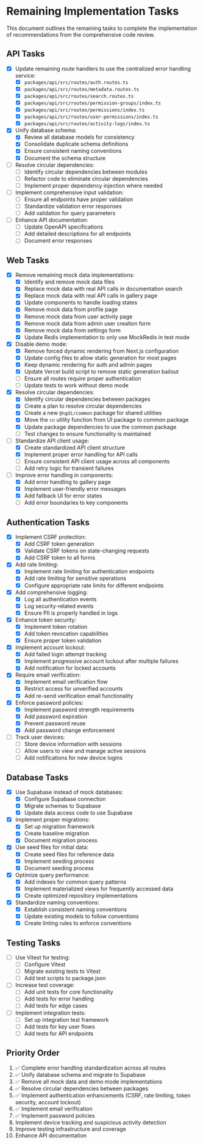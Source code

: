 # Remaining Implementation Tasks

This document outlines the remaining tasks to complete the implementation of recommendations from the comprehensive code review.

## API Tasks

- [x] Update remaining route handlers to use the centralized error handling service:
  - [x] `packages/api/src/routes/auth.routes.ts`
  - [x] `packages/api/src/routes/metadata.routes.ts`
  - [x] `packages/api/src/routes/search.routes.ts`
  - [x] `packages/api/src/routes/permission-groups/index.ts`
  - [x] `packages/api/src/routes/permissions/index.ts`
  - [x] `packages/api/src/routes/user-permissions/index.ts`
  - [x] `packages/api/src/routes/activity-logs/index.ts`

- [x] Unify database schema:
  - [x] Review all database models for consistency
  - [x] Consolidate duplicate schema definitions
  - [x] Ensure consistent naming conventions
  - [x] Document the schema structure

- [ ] Resolve circular dependencies:
  - [ ] Identify circular dependencies between modules
  - [ ] Refactor code to eliminate circular dependencies
  - [ ] Implement proper dependency injection where needed

- [ ] Implement comprehensive input validation:
  - [ ] Ensure all endpoints have proper validation
  - [ ] Standardize validation error responses
  - [ ] Add validation for query parameters

- [ ] Enhance API documentation:
  - [ ] Update OpenAPI specifications
  - [ ] Add detailed descriptions for all endpoints
  - [ ] Document error responses

## Web Tasks

- [x] Remove remaining mock data implementations:
  - [x] Identify and remove mock data files
  - [x] Replace mock data with real API calls in documentation search
  - [x] Replace mock data with real API calls in gallery page
  - [x] Update components to handle loading states
  - [x] Remove mock data from profile page
  - [x] Remove mock data from user activity page
  - [x] Remove mock data from admin user creation form
  - [x] Remove mock data from settings form
  - [x] Update Redis implementation to only use MockRedis in test mode

- [x] Disable demo mode:
  - [x] Remove forced dynamic rendering from Next.js configuration
  - [x] Update config files to allow static generation for most pages
  - [x] Keep dynamic rendering for auth and admin pages
  - [x] Update Vercel build script to remove static generation bailout
  - [ ] Ensure all routes require proper authentication
  - [ ] Update tests to work without demo mode

- [x] Resolve circular dependencies:
  - [x] Identify circular dependencies between packages
  - [x] Create a plan to resolve circular dependencies
  - [x] Create a new `@ngdi/common` package for shared utilities
  - [x] Move the `cn` utility function from UI package to common package
  - [x] Update package dependencies to use the common package
  - [ ] Test changes to ensure functionality is maintained

- [ ] Standardize API client usage:
  - [x] Create standardized API client structure
  - [x] Implement proper error handling for API calls
  - [ ] Ensure consistent API client usage across all components
  - [ ] Add retry logic for transient failures

- [ ] Improve error handling in components:
  - [x] Add error handling to gallery page
  - [x] Implement user-friendly error messages
  - [x] Add fallback UI for error states
  - [ ] Add error boundaries to key components

## Authentication Tasks

- [x] Implement CSRF protection:
  - [x] Add CSRF token generation
  - [x] Validate CSRF tokens on state-changing requests
  - [x] Add CSRF token to all forms

- [x] Add rate limiting:
  - [x] Implement rate limiting for authentication endpoints
  - [x] Add rate limiting for sensitive operations
  - [x] Configure appropriate rate limits for different endpoints

- [x] Add comprehensive logging:
  - [x] Log all authentication events
  - [x] Log security-related events
  - [x] Ensure PII is properly handled in logs

- [x] Enhance token security:
  - [x] Implement token rotation
  - [x] Add token revocation capabilities
  - [x] Ensure proper token validation

- [x] Implement account lockout:
  - [x] Add failed login attempt tracking
  - [x] Implement progressive account lockout after multiple failures
  - [x] Add notification for locked accounts

- [x] Require email verification:
  - [x] Implement email verification flow
  - [x] Restrict access for unverified accounts
  - [x] Add re-send verification email functionality

- [x] Enforce password policies:
  - [x] Implement password strength requirements
  - [x] Add password expiration
  - [x] Prevent password reuse
  - [x] Add password change enforcement

- [ ] Track user devices:
  - [ ] Store device information with sessions
  - [ ] Allow users to view and manage active sessions
  - [ ] Add notifications for new device logins

## Database Tasks

- [x] Use Supabase instead of mock databases:
  - [x] Configure Supabase connection
  - [x] Migrate schemas to Supabase
  - [x] Update data access code to use Supabase

- [x] Implement proper migrations:
  - [x] Set up migration framework
  - [x] Create baseline migration
  - [x] Document migration process

- [x] Use seed files for initial data:
  - [x] Create seed files for reference data
  - [x] Implement seeding process
  - [x] Document seeding process

- [x] Optimize query performance:
  - [x] Add indexes for common query patterns
  - [x] Implement materialized views for frequently accessed data
  - [x] Create optimized repository implementations

- [x] Standardize naming conventions:
  - [x] Establish consistent naming conventions
  - [x] Update existing models to follow conventions
  - [x] Create linting rules to enforce conventions

## Testing Tasks

- [ ] Use Vitest for testing:
  - [ ] Configure Vitest
  - [ ] Migrate existing tests to Vitest
  - [ ] Add test scripts to package.json

- [ ] Increase test coverage:
  - [ ] Add unit tests for core functionality
  - [ ] Add tests for error handling
  - [ ] Add tests for edge cases

- [ ] Implement integration tests:
  - [ ] Set up integration test framework
  - [ ] Add tests for key user flows
  - [ ] Add tests for API endpoints

## Priority Order

1. ✅ Complete error handling standardization across all routes
2. ✅ Unify database schema and migrate to Supabase
3. ✅ Remove all mock data and demo mode implementations
4. ✅ Resolve circular dependencies between packages
5. ✅ Implement authentication enhancements (CSRF, rate limiting, token security, account lockout)
6. ✅ Implement email verification
7. ✅ Implement password policies
8. Implement device tracking and suspicious activity detection
9. Improve testing infrastructure and coverage
10. Enhance API documentation
